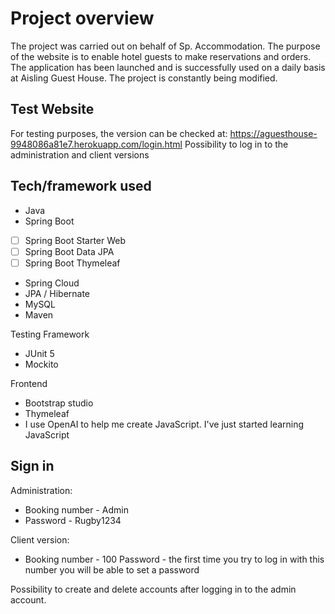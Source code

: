 


# Project overview 
The project was carried out on behalf of Sp. Accommodation.
The purpose of the website is to enable hotel guests to make reservations and orders.
The application has been launched and is successfully used on a daily basis at Aisling Guest House. The project is constantly being modified.
## Test Website
For testing purposes, the version can be checked at:
https://aguesthouse-9948086a81e7.herokuapp.com/login.html
Possibility to log in to the administration and client versions

## Tech/framework used

 - Java
 - Spring Boot
 - [ ] Spring Boot Starter Web
 - [ ] Spring Boot Data JPA
 - [ ] Spring Boot Thymeleaf
 -  Spring Cloud
 - JPA / Hibernate 
 - MySQL
 - Maven
 

Testing Framework

 - JUnit 5
 - Mockito
 
 

Frontend

 - Bootstrap studio
 - Thymeleaf
 - I use OpenAI to help me create JavaScript. I've just started learning JavaScript
## Sign in
Administration:

 - Booking number - Admin 
 - Password - Rugby1234

Client version:
 - Booking number - 100
Password - the first time you try to log in with this number you will be able to set a password

Possibility to create and delete accounts after logging in to the admin account.

